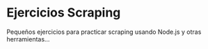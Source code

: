 # Ejercicios Scraping

Pequeños ejercicios para practicar scraping usando Node.js y otras herramientas...